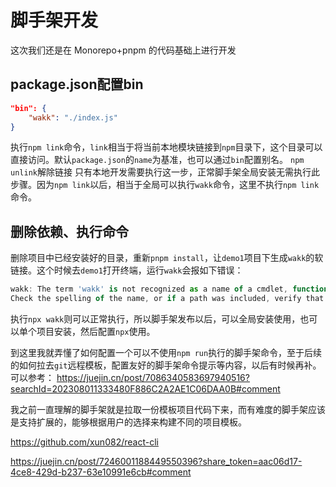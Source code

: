 # 脚手架开发
<script setup>
import { data } from '../../pinyin.data.ts'
const fileName = 'Monorepo学习'
const name = data.data[fileName] ? data.data[fileName] : fileName
</script>
这次我们还是在
<a :href="'./' + name">Monorepo+pnpm</a>
的代码基础上进行开发

## package.json配置bin
```json
"bin": {
    "wakk": "./index.js"
}
```
执行`npm link`命令，`link`相当于将当前本地模块链接到`npm`目录下，这个目录可以直接访问。默认`package.json`的`name`为基准，也可以通过`bin`配置别名。
`npm unlink`解除链接
只有本地开发需要执行这一步，正常脚手架全局安装无需执行此步骤。因为`npm link`以后，相当于全局可以执行`wakk`命令，这里不执行`npm link`命令。

## 删除依赖、执行命令
删除项目中已经安装好的目录，重新`pnpm install`，让`demo1`项目下生成`wakk`的软链接。这个时候去`demo1`打开终端，运行`wakk`会报如下错误：
```ts
wakk: The term 'wakk' is not recognized as a name of a cmdlet, function, script file, or executable program.
Check the spelling of the name, or if a path was included, verify that the path is correct and try again.
```
执行`npx wakk`则可以正常执行，所以脚手架发布以后，可以全局安装使用，也可以单个项目安装，然后配置`npx`使用。


到这里我就弄懂了如何配置一个可以不使用`npm run`执行的脚手架命令，至于后续的如何拉去`git`远程模板，配置友好的脚手架命令提示等内容，以后有时候再补。
可以参考：
https://juejin.cn/post/7086340583697940516?searchId=202308011333480F886C2A2AE1C06DAA0B#comment

我之前一直理解的脚手架就是拉取一份模板项目代码下来，而有难度的脚手架应该是支持扩展的，能够根据用户的选择来构建不同的项目模板。

https://github.com/xun082/react-cli

https://juejin.cn/post/7246001188449550396?share_token=aac06d17-4ce8-429d-b237-63e10991e6cb#comment
